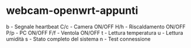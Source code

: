# webcam-openwrt-appunti



b - Segnale heartbeat
C/c - Camera ON/OFF
H/h - Riscaldamento ON/OFF
P/p - PC ON/OFF
F/f - Ventola ON/OFF
t - Lettura temperatura
u - Lettura umidità
s - Stato completo del sistema
n - Test connessione
